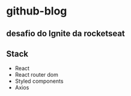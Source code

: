 # github-blog
## desafio do Ignite da rocketseat 

## Stack
- React
- React router dom
- Styled components
- Axios
